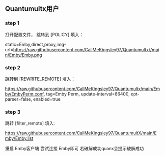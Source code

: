 ## Quantumultx用户

  ### step 1 
  打开配置文件， 跳转到 [POLICY] 填入： 
  
  static=Emby,direct,proxy,img-url=https://raw.githubusercontent.com/CallMeKingsley97/Quantumultx//main/Emby/Emby.png
  
  ### step 2
  跳转到 [REWRITE_REMOTE] 填入：
  
  https://raw.githubusercontent.com/CallMeKingsley97/Quantumultx/main/Emby/EmbyPerm.conf, tag=Emby Perm, update-interval=86400, opt-parser=false, enabled=true
  
  
  ### step 3
  跳转 [filter_remote] 填入:
  
  https://raw.githubusercontent.com/CallMeKingsley97/QuantumultX/main/Emby/Emby.list
  
  重启 Emby客户端    尝试连接 Emby即可    若破解成功quanx会提示破解成功
  
  
  
  
